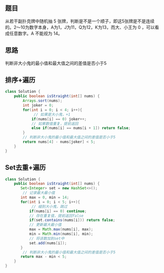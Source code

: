 ## 题目

从若干副扑克牌中随机抽 5 张牌，判断是不是一个顺子，即这5张牌是不是连续的。2～10为数字本身，A为1，J为11，Q为12，K为13，而大、小王为 0 ，可以看成任意数字。A 不能视为 14。

## 思路

判断非大小鬼的最小值和最大值之间的差值是否小于5

## 排序+遍历

```java
class Solution {
    public boolean isStraight(int[] nums) {
        Arrays.sort(nums);
        int joker = 0;
        for(int i = 0; i < 4; i++){
			 // 如果是大小鬼，+1
            if(nums[i] == 0) joker++;
			// 如果数值重复，提前返回
            else if(nums[i] == nums[i + 1]) return false;
        }
		// 判断非大小鬼的最小值和最大值之间的差值是否小于5
        return nums[4] - nums[joker] < 5;
    }
}
```

## Set去重+遍历

```java
class Solution {
    public boolean isStraight(int[] nums) {
       Set<Integer> set = new HashSet<>();
		// 记录最大最小值
       int max = 0, min = 14;
       for(int i = 0; i < 5; i++){
		    // 碰到大小鬼，跳过
           if(nums[i] == 0) continue;
		   // 存在重复值，提前返回false
           if(set.contains(nums[i])) return false;
		   // 更新最大最小值
           max = Math.max(nums[i], max);
           min = Math.min(nums[i], min);
		   // 将该数加到set中
           set.add(nums[i]);
       }
		// 判断非大小鬼的最小值和最大值之间的差值是否小于5
       return max - min < 5;
    }
}
```